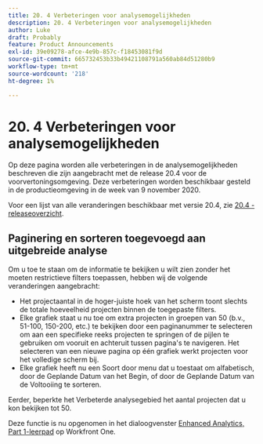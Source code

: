 ```yaml
---
title: 20. 4 Verbeteringen voor analysemogelijkheden
description: 20. 4 Verbeteringen voor analysemogelijkheden
author: Luke
draft: Probably
feature: Product Announcements
exl-id: 39e09278-afce-4e9b-857c-f18453081f9d
source-git-commit: 665732453b33b49421108791a560ab84d51280b9
workflow-type: tm+mt
source-wordcount: '218'
ht-degree: 1%

---
```


# 20. 4 Verbeteringen voor analysemogelijkheden

Op deze pagina worden alle verbeteringen in de analysemogelijkheden beschreven die zijn aangebracht met de release 20.4 voor de voorvertoningsomgeving. Deze verbeteringen worden beschikbaar gesteld in de productieomgeving in de week van 9 november 2020.

Voor een lijst van alle veranderingen beschikbaar met versie 20.4, zie [20.4 - releaseoverzicht](../../../product-announcements/product-releases/20.4-release-activity/20-4-release-overview.md).

## Paginering en sorteren toegevoegd aan uitgebreide analyse

Om u toe te staan om de informatie te bekijken u wilt zien zonder het moeten restrictieve filters toepassen, hebben wij de volgende veranderingen aangebracht:

* Het projectaantal in de hoger-juiste hoek van het scherm toont slechts de totale hoeveelheid projecten binnen de toegepaste filters.
* Elke grafiek staat u nu toe om extra projecten in groepen van 50 (b.v., 51-100, 150-200, etc.) te bekijken door een paginanummer te selecteren om aan een specifieke reeks projecten te springen of de pijlen te gebruiken om vooruit en achteruit tussen pagina&#39;s te navigeren. Het selecteren van een nieuwe pagina op één grafiek werkt projecten voor het volledige scherm bij.
* Elke grafiek heeft nu een Soort door menu dat u toestaat om alfabetisch, door de Geplande Datum van het Begin, of door de Geplande Datum van de Voltooiing te sorteren.

Eerder, beperkte het Verbeterde analysegebied het aantal projecten dat u kon bekijken tot 50.

Deze functie is nu opgenomen in het dialoogvenster [Enhanced Analytics, Part 1-leerpad](https://one.workfront.com/s/learningpath2/enhanced-analytics-part-1-overview-20Y0z000000bmgOEAQ) op Workfront One.

